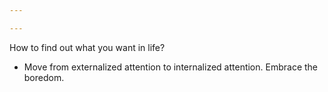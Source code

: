 ```yaml
---

---
```


How to find out what you want in life? 
- Move from externalized attention to internalized attention. Embrace the boredom. 